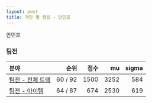 ```yaml
---
layout: post
title: 개인 별 랭킹 - 안민호
---
```


안민호


### 팀전

| 분야 | 순위 | 점수 | mu | sigma |
|:---|---:|---:|---:|---:|
| [팀전 - 전체 트랙](../team-full) | 60 / 92 | 1500 | 3252 | 584 |
| [팀전 - 아이템](../team-item) | 64 / 87 | 674 | 2530 | 619 |

